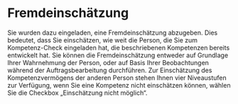 # Fremdeinschätzung
Sie wurden dazu eingeladen, eine Fremdeinschätzung abzugeben. Dies bedeutet, dass Sie einschätzen, wie weit die Person, die Sie zum Kompetenz-Check eingeladen hat, die beschriebenen Kompetenzen bereits entwickelt hat. Sie können die Fremdeinschätzung entweder auf Grundlage Ihrer Wahrnehmung der Person, oder auf Basis Ihrer Beobachtungen während der Auftragsbearbeitung durchführen. Zur Einschätzung des Kompetenzvermögens der anderen Person stehen Ihnen vier Niveaustufen zur Verfügung, wenn Sie eine Kompetenz nicht einschätzen können, wählen Sie die Checkbox „Einschätzung nicht möglich“.
